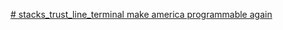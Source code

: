 [# stacks_trust_line_terminal make america programmable again
](https://stackstrustlineterminal.netlify.app/)

